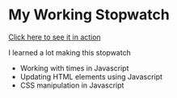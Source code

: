 <h1>My Working Stopwatch</h1>

<a href="https://codepen.io/danjcooper/pen/JjXwgJM">Click here to see it in action</a>

<p>I learned a lot making this stopwatch</p>
<ul>
<li>Working with times in Javascript</li>
<li>Updating HTML elements using Javascript</li>
<li>CSS manipulation in Javascript</li>
</ul>

